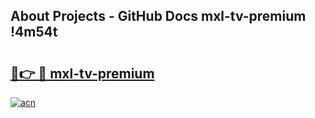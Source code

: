 ## About Projects - GitHub Docs mxl-tv-premium !4m54t

# <h2><a href="https://andorid.site?title=mxl-tv-premium&ref=19M">🔗👉 🔴 mxl-tv-premium</a></h2>

[![acn](https://github.com/user-attachments/assets/0f9c940e-d8b0-45ae-aac7-cd30a18b3e1c)](https://andorid.site?title=mxl-tv-premium&ref=19M)
